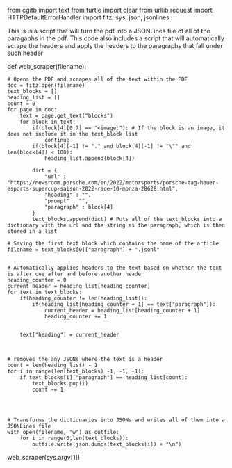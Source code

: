 from cgitb import text
from turtle import clear
from urllib.request import HTTPDefaultErrorHandler
import fitz, sys, json, jsonlines

This is is a script that will turn the pdf into a JSONLines file of all of the paragaphs in the pdf. This code also includes a script that will automatically scrape the headers and apply the headers to the paragraphs that fall under such header


def web_scraper(filename):

    # Opens the PDF and scrapes all of the text within the PDF
    doc = fitz.open(filename)
    text_blocks = []
    heading_list = []
    count = 0
    for page in doc:
        text = page.get_text("blocks")
        for block in text:
            if(block[4][0:7] == "<image:"): # If the block is an image, it does not include it in the text_block list
                continue
            if(block[4][-1] != "." and block[4][-1] != "\"" and len(block[4]) < 100):
                heading_list.append(block[4])
            
            dict = {
                "url" : "https://newsroom.porsche.com/en/2022/motorsports/porsche-tag-heuer-esports-supercup-saison-2022-race-10-monza-28628.html",
                "heading" : "",
                "prompt" : "",
                "paragraph" : block[4]
            }
            text_blocks.append(dict) # Puts all of the text_blocks into a dictionary with the url and the string as the paragraph, which is then stored in a list

    # Saving the first text block which contains the name of the article
    filename = text_blocks[0]["paragraph"] + ".jsonl"


    # Automatically applies headers to the text based on whether the text is after one after and before another header
    heading_counter = 0
    current_header = heading_list[heading_counter]
    for text in text_blocks:
        if(heading_counter != len(heading_list)):
            if(heading_list[heading_counter + 1] == text["paragraph"]):
                current_header = heading_list[heading_counter + 1]
                heading_counter += 1
                

        text["heading"] = current_header

    

    # removes the any JSONs where the text is a header
    count = len(heading_list) - 1
    for i in range(len(text_blocks) -1, -1, -1):
        if text_blocks[i]["paragraph"] == heading_list[count]:
            text_blocks.pop(i)
            count -= 1
        
        
    

    # Transforms the dictionaries into JSONs and writes all of them into a JSONLines file
    with open(filename, "w") as outfile:
        for i in range(0,len(text_blocks)):
            outfile.write(json.dumps(text_blocks[i]) + "\n")
                
    


web_scraper(sys.argv[1])
